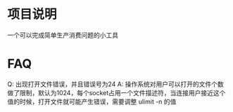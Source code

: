 # 项目说明

一个可以完成简单生产消费问题的小工具


# FAQ

Q: 出现打开文件错误，并且错误号为24
A: 操作系统对用户可以打开的文件个数做了限制，默认为1024，每个socket占用一个文件描述符，当连接用户接近这个值的时候，打开文件就可能产生错误，需要调整 ulimit -n 的值
